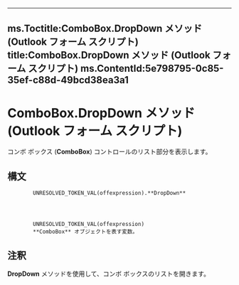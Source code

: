

---
ms.Toctitle:ComboBox.DropDown メソッド (Outlook フォーム スクリプト)
title:ComboBox.DropDown メソッド (Outlook フォーム スクリプト)
ms.ContentId:5e798795-0c85-35ef-c88d-49bcd38ea3a1
---
# ComboBox.DropDown メソッド (Outlook フォーム スクリプト)




コンボ ボックス (**ComboBox**) コントロールのリスト部分を表示します。

## 構文

            UNRESOLVED_TOKEN_VAL(offexpression).**DropDown**




            UNRESOLVED_TOKEN_VAL(offexpression)
            **ComboBox** オブジェクトを表す変数。



## 注釈
**DropDown** メソッドを使用して、コンボ ボックスのリストを開きます。




